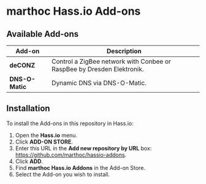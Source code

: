 # marthoc Hass.io Add-ons

## Available Add-ons

|Add-on|Description|
|------|-----------|
|**deCONZ**|Control a ZigBee network with Conbee or RaspBee by Dresden Elektronik.|
|**DNS-O-Matic**|Dynamic DNS via DNS-O-Matic.|

## Installation

To install the Add-ons in this repository in Hass.io:

1. Open the **Hass.io** menu.
2. Click **ADD-ON STORE**.
3. Enter this URL in the **Add new repository by URL** box: https://github.com/marthoc/hassio-addons.
4. Click **ADD**.
5. Find **marthoc Hass.io Addons** in the Add-on Store.
6. Select the Add-on you wish to install.